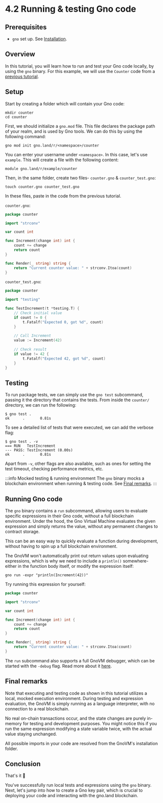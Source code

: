 # 4.2 Running & testing Gno code

## Prerequisites

- `gno` set up. See [Installation](installation.md).

## Overview

In this tutorial, you will learn how to run and test your Gno code locally, by 
using the `gno` binary. For this example, we will use the `Counter` code from a
[previous tutorial](../writing-gno.md).

## Setup

Start by creating a folder which will contain your Gno code:

```
mkdir counter
cd counter
```

First, we should initialize a `gno.mod` file. This file declares the package path
of your realm, and is used by Gno tools. We can do this by using the following command:

```
gno mod init gno.land/r/<namespace>/counter
```

You can enter your username under `<namespace>`. In this case, let's use `example`.
This will create a file with the following content:

```
module gno.land/r/example/counter 
```

Then, in the same folder, create two files- `counter.gno` & `counter_test.gno`:

```
touch counter.gno counter_test.gno
```

In these files, paste in the code from the previous tutorial.

`counter.gno`:
```go
package counter

import "strconv"

var count int

func Increment(change int) int {
	count += change
	return count
}

func Render(_ string) string {
	return "Current counter value: " + strconv.Itoa(count)
}
```

`counter_test.gno`:
```go
package counter

import "testing"

func TestIncrement(t *testing.T) {
	// Check initial value
	if count != 0 {
		t.Fatalf("Expected 0, got %d", count)
	}
	
	// Call Increment 
	value := Increment(42)
	
	// Check result
	if value != 42 {
		t.Fatalf("Expected 42, got %d", count)
	}
}
```

## Testing

To run package tests, we can simply use the `gno test` subcommand, passing it the 
directory that contains the tests. From inside the `counter/` directory, we 
can run the following:

```
$ gno test .   
ok      .       0.81s
```

To see a detailed list of tests that were executed, we can add the verbose flag:

```
$ gno test . -v     
=== RUN   TestIncrement
--- PASS: TestIncrement (0.00s)
ok      .       0.81s
```

Apart from `-v`, other flags are also available, such as ones for setting the
test timeout, checking performance metrics, etc.

:::info Mocked testing & running environment
The `gno` binary mocks a blockchain environment when running & testing code.
See [Final remarks](#final-remarks).
::: 

## Running Gno code

The `gno` binary contains a `run` subcommand, allowing users to evaluate
specific expressions in their Gno code, without a full blockchain environment.
Under the hood, the Gno Virtual Machine evaluates the given expression and simply
returns the value, without any permanent changes to contract storage.

This can be an easy way to quickly evaluate a function during development, without
having to spin up a full blockchain environment. 

The GnoVM won't automatically print out return values upon evaluating expressions,
which is why we need to include a `println()` somewhere- either in the function 
body itself, or modify the expression itself:

```
gno run -expr "println(Increment(42))"
```

Try running this expression for yourself:

```go gno run-expression=println(Increment(42))
package counter

import "strconv"

var count int

func Increment(change int) int {
	count += change
	return count
}

func Render(_ string) string {
	return "Current counter value: " + strconv.Itoa(count)
}
```

The `run` subcommand also supports a full GnoVM debugger, which can be started 
with the `-debug` flag. Read more about it [here](https://gno.land/r/gnoland/blog:p/gno-debugger).

## Final remarks

Note that executing and testing code as shown in this tutorial  utilizes a local,
mocked execution environment. During testing and expression evaluation, the GnoVM
is simply running as a language interpreter, with no connection to a real blockchain. 

No real on-chain transactions occur, and the state changes are purely in-memory 
for testing and development purposes. You might notice this if you run the same 
expression modifying a state variable twice, with the actual value staying unchanged.

All possible imports in your code are resolved from the GnoVM's installation folder. 

## Conclusion

That's it 🎉

You've successfully run local tests and expressions using the `gno` binary. 
Next, let's jump into how to create a Gno key pair, which is crucial to deploying
your code and interacting with the gno.land blockchain.